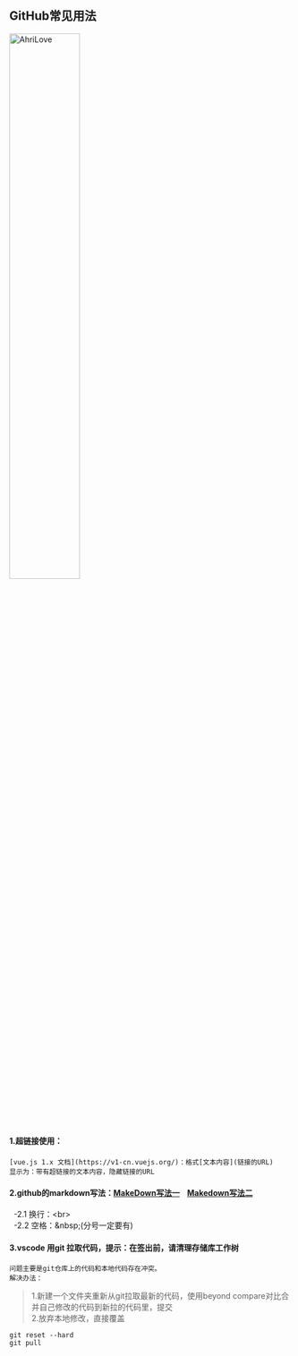 ## GitHub常见用法

 <img src="http://pic1.win4000.com/mobile/2019-09-19/5d83307505cc9.jpg" height=50% width=50% title="AhriLove"><br>
 
#### 1.超链接使用：
	[vue.js 1.x 文档](https://v1-cn.vuejs.org/)：格式[文本内容](链接的URL)
	显示为：带有超链接的文本内容，隐藏链接的URL
	
#### 2.github的markdown写法：[MakeDown写法一](https://blog.csdn.net/BlueAmerTJ/article/details/51556308) &nbsp;&nbsp; [Makedown写法二](https://www.jianshu.com/p/40ba812dd973)
   &nbsp;&nbsp;-2.1 换行：\<br> <br>
   &nbsp;&nbsp;-2.2 空格：\&nbsp;(分号一定要有)
   
#### 3.vscode 用git 拉取代码，提示：在签出前，请清理存储库工作树
	问题主要是git仓库上的代码和本地代码存在冲突。
	解决办法：
  >1.新建一个文件夹重新从git拉取最新的代码，使用beyond compare对比合并自己修改的代码到新拉的代码里，提交<br>
  >2.放弃本地修改，直接覆盖
  
	git reset --hard
	git pull
	


	
